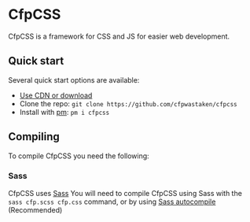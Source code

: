 # CfpCSS

CfpCSS is a framework for CSS and JS for easier web development.

## Quick start

Several quick start options are available:

- [Use CDN or download](https://cfpwastaken.github.io/cfpcss/cfpcss.min.css)
- Clone the repo: `git clone https://github.com/cfpwastaken/cfpcss`
- Install with [pm](https://github.com/cfpwastaken/pm): `pm i cfpcss`

## Compiling

To compile CfpCSS you need the following:

### Sass

CfpCSS uses [Sass](https://sass-lang.com/)
You will need to compile CfpCSS using Sass with the `sass cfp.scss cfp.css` command, or by using [Sass autocompile](https://marketplace.visualstudio.com/items?itemName=Darius2652.sass-autocompile) (Recommended)

